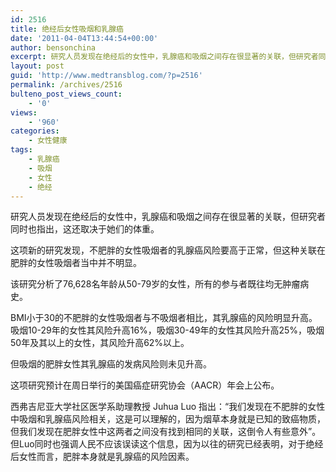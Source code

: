 ```yaml
---
id: 2516
title: 绝经后女性吸烟和乳腺癌
date: '2011-04-04T13:44:54+00:00'
author: bensonchina
excerpt: 研究人员发现在绝经后的女性中，乳腺癌和吸烟之间存在很显著的关联，但研究者同时也指出，这还取决于她们的体重。
layout: post
guid: 'http://www.medtransblog.com/?p=2516'
permalink: /archives/2516
bulteno_post_views_count:
    - '0'
views:
    - '960'
categories:
    - 女性健康
tags:
    - 乳腺癌
    - 吸烟
    - 女性
    - 绝经
---
```


研究人员发现在绝经后的女性中，乳腺癌和吸烟之间存在很显著的关联，但研究者同时也指出，这还取决于她们的体重。

这项新的研究发现，不肥胖的女性吸烟者的乳腺癌风险要高于正常，但这种关联在肥胖的女性吸烟者当中并不明显。

该研究分析了76,628名年龄从50-79岁的女性，所有的参与者既往均无肿瘤病史。

BMI小于30的不肥胖的女性吸烟者与不吸烟者相比，其乳腺癌的风险明显升高。吸烟10-29年的女性其风险升高16%，吸烟30-49年的女性其风险升高25%，吸烟50年及其以上的女性，其风险升高62%以上。

但吸烟的肥胖女性其乳腺癌的发病风险则未见升高。

这项研究预计在周日举行的美国癌症研究协会（AACR）年会上公布。

西弗吉尼亚大学社区医学系助理教授 Juhua Luo 指出：“我们发现在不肥胖的女性中吸烟和乳腺癌风险相关，这是可以理解的，因为烟草本身就是已知的致癌物质，但我们发现在肥胖女性中这两者之间没有找到相同的关联，这倒令人有些意外”。但Luo同时也强调人民不应该误读这个信息，因为以往的研究已经表明，对于绝经后女性而言，肥胖本身就是乳腺癌的风险因素。
